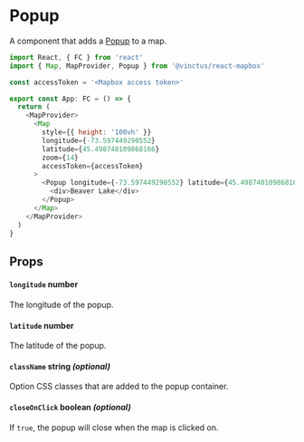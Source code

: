 Popup
=====

A component that adds a [Popup](https://docs.mapbox.com/mapbox-gl-js/api/markers/#popup) to a map.

```javascript
import React, { FC } from 'react'
import { Map, MapProvider, Popup } from '@vinctus/react-mapbox'

const accessToken = '<Mapbox access token>'

export const App: FC = () => {
  return (
    <MapProvider>
      <Map
        style={{ height: '100vh' }}
        longitude={-73.597449290552}
        latitude={45.498740109868166}
        zoom={14}
        accessToken={accessToken}
      >
        <Popup longitude={-73.597449290552} latitude={45.498740109868166}>
          <div>Beaver Lake</div>
        </Popup>
      </Map>
    </MapProvider>
  )
}
```

Props
-----

#### `longitude` number

The longitude of the popup.

#### `latitude` number

The latitude of the popup.

#### `className` string *(optional)*

Option CSS classes that are added to the popup container.

#### `closeOnClick` boolean *(optional)*

If `true`, the popup will close when the map is clicked on.
